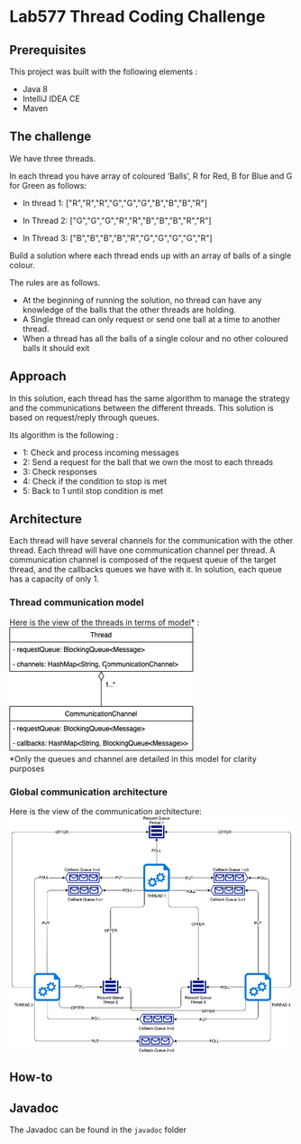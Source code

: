 # Lab577 Thread Coding Challenge

## Prerequisites
This project was built with the following elements :
* Java 8
* IntelliJ IDEA CE
* Maven

## The challenge
We have three threads.

In each thread you have array of coloured ‘Balls’, R for Red, B for Blue and G for Green as follows:

* In thread 1: ["R","R","R","G","G","G","B","B","B","R"]

* In Thread 2: ["G","G","G","R","R","B","B","B","R","R"]

* In Thread 3: ["B","B","B","B","R","G","G","G","G","R"]

Build a solution where each thread ends up with an array of balls of a single colour.

The rules are as follows.
* At the beginning of running the solution, no thread can have any knowledge of the balls that the other threads are holding.
* A Single thread can only request or send one ball at a time to another thread.
* When a thread has all the balls of a single colour and no other coloured balls it should exit
## Approach
In this solution, each thread has the same algorithm to manage the strategy and 
the communications between the different threads. This solution is based on request/reply
through queues.

Its algorithm is the following :
* 1: Check and process incoming messages
* 2: Send a request for the ball that we own the most to each threads
* 3: Check responses
* 4: Check if the condition to stop is met
* 5: Back to 1 until stop condition is met

## Architecture
Each thread will have several channels for the communication with the other thread.
Each thread will have one communication channel per thread.
A communication channel is composed of the request queue of the target thread, and
the callbacks queues we have with it.
In solution, each queue has a capacity of only 1.

### Thread communication model
Here is the view of the threads in terms of model* :
![architecture](images/thread-detailed-view.png)<br/>
*Only the queues and channel are detailed in this model for clarity purposes
### Global communication architecture
Here is the view of the communication architecture:
![architecture](images/architecture.png)
## How-to

## Javadoc
The Javadoc can be found in the ``javadoc`` folder